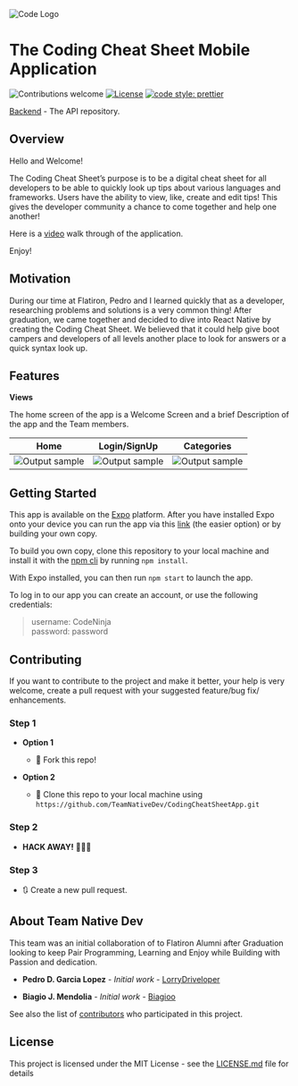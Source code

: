 <img align="center" alt="Code Logo" src="https://github.com/TeamNativeDev/CodingCheatSheetApp/blob/master/assets/icon.png">

# The Coding Cheat Sheet Mobile Application

![Contributions welcome](https://img.shields.io/badge/contributions-welcome-orange.svg)
[![License](https://img.shields.io/badge/license-MIT-blue.svg)](https://opensource.org/licenses/MIT)
[![code style: prettier](https://img.shields.io/badge/code_style-prettier-ff69b4.svg)](https://github.com/prettier/prettier)

[Backend](https://github.com/TeamNativeDev/CodingCheatSheetAPI) - The API repository.

## Overview

Hello and Welcome!

The Coding Cheat Sheet’s purpose is to be a digital cheat sheet for all developers to be able to quickly look up tips about various languages and frameworks. Users have the ability to view, like, create and edit tips! This gives the developer community a chance to come together and help one another!

Here is a [video](https://drive.google.com/file/d/1Y7tAiCgc3obvBbhLpBNS3IimYe4HAQr4/view?usp=sharing) walk through of the application.

Enjoy!

## Motivation

During our time at Flatiron, Pedro and I learned quickly that as a developer, researching problems and solutions is a very common thing! After graduation, we came together and decided to dive into React Native by creating the Coding Cheat Sheet. We believed that it could help give boot campers and developers of all levels another place to look for answers or a quick syntax look up.

## Features

**Views**

The home screen of the app is a Welcome Screen and a brief Description of the app and the Team members.

| Home                                                                         |                                 Login/SignUp                                 |                                  Categories                                  |
| ---------------------------------------------------------------------------- | :--------------------------------------------------------------------------: | :--------------------------------------------------------------------------: |
| ![Output sample](https://media.giphy.com/media/jUPeuffIYYuAlgDwO4/giphy.gif) | ![Output sample](https://media.giphy.com/media/jUQ3IdWciVr7NBuodc/giphy.gif) | ![Output sample](https://media.giphy.com/media/d5vzvgMnZsqOBtCqYK/giphy.gif) |

## Getting Started

This app is available on the [Expo](https://expo.io/ 'Expo homepage') platform. After you have installed Expo onto your device you can run the app via this [link](https://expo.io/@teamnativedev/codingcheatsheet) (the easier option) or by building your own copy.

To build you own copy, clone this repository to your local machine and install it with the [npm cli](https://docs.npmjs.com/cli/npm 'npm cli documentation') by running `npm install`.

With Expo installed, you can then run `npm start` to launch the app.

To log in to our app you can create an account, or use the following credentials:

> username: CodeNinja <br />
> password: password

## Contributing

If you want to contribute to the project and make it better, your help is very welcome, create a pull request with your suggested feature/bug fix/ enhancements.

### Step 1

- **Option 1**

  - 🍴 Fork this repo!

- **Option 2**
  - 👯 Clone this repo to your local machine using `https://github.com/TeamNativeDev/CodingCheatSheetApp.git`

### Step 2

- **HACK AWAY!** 🔨🔨🔨

### Step 3

- 🔃 Create a new pull request.

## About Team Native Dev

This team was an initial collaboration of to Flatiron Alumni after Graduation looking to keep Pair Programming, Learning and Enjoy while Building with Passion and dedication.

- **Pedro D. Garcia Lopez** - _Initial work_ - [LorryDriveloper](https://github.com/LorryDriveloper)

- **Biagio J. Mendolia** - _Initial work_ - [Biagioo](https://github.com/biagioo)

See also the list of [contributors](https://github.com/your/project/contributors) who participated in this project.

## License

This project is licensed under the MIT License - see the [LICENSE.md](LICENSE.md) file for details
